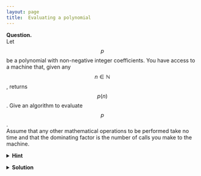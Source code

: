 ```yaml
---
layout: page
title:	Evaluating a polynomial
---
```


<script src="https://polyfill.io/v3/polyfill.min.js?features=es6"></script>
<script id="MathJax-script" async
      src="https://cdn.jsdelivr.net/npm/mathjax@3/es5/tex-mml-chtml.js">
</script>

**Question.**    
Let $$p$$ be a polynomial with non-negative integer coefficients. You have access to a machine that, given any $$n\in\mathbb N$$, returns $$p(n)$$. Give an algorithm to evaluate $$p$$.    
Assume that any other mathematical operations to be performed take no time and that the dominating factor is the number of calls you make to the machine.

<details>
	<summary> <b>Hint</b> </summary>

It is possible to evaluate it with just \(2\) calls to the machine.
</details>

<p></p>

<details>
	<summary> <b>Solution</b> </summary>

Use the machine to get \(p(1)\) and \(p(p(1)+1)\). Observe that when the latter is represented in base \(p(1)+1\), the digits correspond to coefficients of the polynomial (since any coefficient is at most \(p(1)\)). The required follows.

</details>